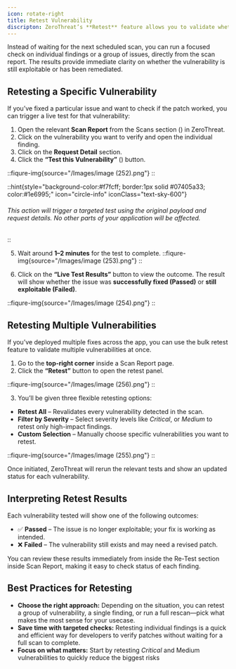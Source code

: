 ```yaml
---
icon: rotate-right
title: Retest Vulnerability
discripton: ZeroThreat’s **Retest** feature allows you to validate whether a vulnerability has been successfully fixed without having to run a full scan all over again. This is especially helpful for developers and security teams who want to quickly check if their fix actually worked.
---
```





Instead of waiting for the next scheduled scan, you can run a focused check on individual findings or a group of issues, directly from the scan report. The results provide immediate clarity on whether the vulnerability is still exploitable or has been remediated.



## Retesting a Specific Vulnerability

If you’ve fixed a particular issue and want to check if the patch worked, you can trigger a live test for that vulnerability:

1. Open the relevant **Scan Report** from the Scans section (<img src="https://zerothreat.gitbook.io/~gitbook/image?url=https%3A%2F%2F1825008717-files.gitbook.io%2F%7E%2Ffiles%2Fv0%2Fb%2Fgitbook-x-prod.appspot.com%2Fo%2Fspaces%252Fs6Y7hKb1RwZWFZo4EnUm%252Fuploads%252F2WAzy404Qwih5zrE9v8M%252Fimage.png%3Falt%3Dmedia%26token%3Dbb82a4e6-558c-439b-a252-e14cda4941d5&#x26;width=37&#x26;dpr=4&#x26;quality=100&#x26;sign=60d454df&#x26;sv=2" alt="" data-size="line">) in ZeroThreat.
2. Click on the vulnerability you want to verify and open the individual finding.
3. Click on the **Request Detail** section.
4. Click the **“Test this Vulnerability”** (<img src="/Images/image (251).png" alt="" data-size="line">) button.

::fiqure-img{source="/Images/image (252).png"}
::
<!-- <figure><img src="../.gitbook/assets/image (208).png" alt="" width="563"><figcaption></figcaption></figure> -->

::hint{style="background-color:#f7fcff; border:1px solid #07405a33; color:#1e6995;" icon="circle-info" iconClass="text-sky-600"}
###### This action will trigger a targeted test using the original payload and request details. No other parts of your application will be affected.
::

5. Wait around **1–2 minutes** for the test to complete.
::fiqure-img{source="/Images/image (253).png"}
::
<!-- <figure><img src="../.gitbook/assets/image (212).png" alt="" width="160"><figcaption></figcaption></figure> -->

6. Click on the **“Live Test Results”** button to view the outcome. The result will show whether the issue was **successfully fixed (Passed)** or **still exploitable (Failed)**.

::fiqure-img{source="/Images/image (254).png"}
::
<!-- <figure><img src="../.gitbook/assets/image (211).png" alt="" width="563"><figcaption></figcaption></figure> -->

## Retesting Multiple Vulnerabilities

If you’ve deployed multiple fixes across the app, you can use the bulk retest feature to validate multiple vulnerabilities at once.

1. Go to the **top-right corner** inside a Scan Report page.
2. Click the **“Retest”** button to open the retest panel.

::fiqure-img{source="/Images/image (256).png"}
::
<!-- <figure><img src="../.gitbook/assets/image (213).png" alt="" width="506"><figcaption></figcaption></figure> -->

3. You’ll be given three flexible retesting options:

* **Retest All** – Revalidates every vulnerability detected in the scan.
* **Filter by Severity** – Select severity levels like _Critical_, or _Medium_ to retest only high-impact findings.
* **Custom Selection** – Manually choose specific vulnerabilities you want to retest.


::fiqure-img{source="/Images/image (255).png"}
::
<!-- <figure><img src="../.gitbook/assets/image (214).png" alt="" width="248"><figcaption></figcaption></figure> -->

Once initiated, ZeroThreat will rerun the relevant tests and show an updated status for each vulnerability.

## Interpreting Retest Results

Each vulnerability tested will show one of the following outcomes:

* ✅ **Passed** – The issue is no longer exploitable; your fix is working as intended.
* ❌ **Failed** – The vulnerability still exists and may need a revised patch.

You can review these results immediately from inside the Re-Test section inside Scan Report, making it easy to check status of each finding.

## Best Practices for Retesting

* **Choose the right approach:** Depending on the situation, you can retest a group of vulnerability, a single finding, or run a full rescan—pick what makes the most sense for your usecase.
* **Save time with targeted checks:** Retesting individual findings is a quick and efficient way for developers to verify patches without waiting for a full scan to complete.
* **Focus on what matters:** Start by retesting _Critical_ and Medium vulnerabilities to quickly reduce the biggest risks